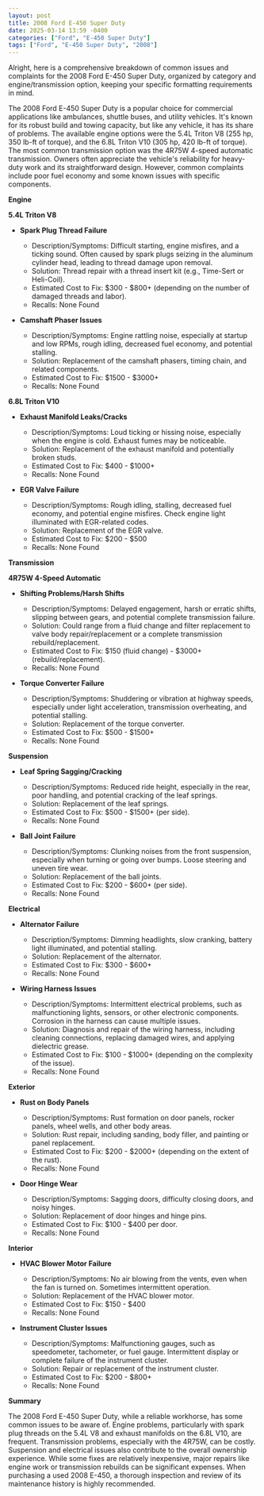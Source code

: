 ```yaml
---
layout: post
title: 2008 Ford E-450 Super Duty
date: 2025-03-14 13:59 -0400
categories: ["Ford", "E-450 Super Duty"]
tags: ["Ford", "E-450 Super Duty", "2008"]
---
```

Alright, here is a comprehensive breakdown of common issues and complaints for the 2008 Ford E-450 Super Duty, organized by category and engine/transmission option, keeping your specific formatting requirements in mind.

The 2008 Ford E-450 Super Duty is a popular choice for commercial applications like ambulances, shuttle buses, and utility vehicles. It's known for its robust build and towing capacity, but like any vehicle, it has its share of problems. The available engine options were the 5.4L Triton V8 (255 hp, 350 lb-ft of torque), and the 6.8L Triton V10 (305 hp, 420 lb-ft of torque). The most common transmission option was the 4R75W 4-speed automatic transmission. Owners often appreciate the vehicle's reliability for heavy-duty work and its straightforward design. However, common complaints include poor fuel economy and some known issues with specific components.

**Engine**

**5.4L Triton V8**

*   **Spark Plug Thread Failure**
    *   Description/Symptoms: Difficult starting, engine misfires, and a ticking sound. Often caused by spark plugs seizing in the aluminum cylinder head, leading to thread damage upon removal.
    *   Solution: Thread repair with a thread insert kit (e.g., Time-Sert or Heli-Coil).
    *   Estimated Cost to Fix: $300 - $800+ (depending on the number of damaged threads and labor).
    *   Recalls: None Found

*   **Camshaft Phaser Issues**
    *   Description/Symptoms: Engine rattling noise, especially at startup and low RPMs, rough idling, decreased fuel economy, and potential stalling.
    *   Solution: Replacement of the camshaft phasers, timing chain, and related components.
    *   Estimated Cost to Fix: $1500 - $3000+
    *   Recalls: None Found

**6.8L Triton V10**

*   **Exhaust Manifold Leaks/Cracks**
    *   Description/Symptoms: Loud ticking or hissing noise, especially when the engine is cold. Exhaust fumes may be noticeable.
    *   Solution: Replacement of the exhaust manifold and potentially broken studs.
    *   Estimated Cost to Fix: $400 - $1000+
    *   Recalls: None Found

*   **EGR Valve Failure**
    *   Description/Symptoms: Rough idling, stalling, decreased fuel economy, and potential engine misfires. Check engine light illuminated with EGR-related codes.
    *   Solution: Replacement of the EGR valve.
    *   Estimated Cost to Fix: $200 - $500
    *   Recalls: None Found

**Transmission**

**4R75W 4-Speed Automatic**

*   **Shifting Problems/Harsh Shifts**
    *   Description/Symptoms: Delayed engagement, harsh or erratic shifts, slipping between gears, and potential complete transmission failure.
    *   Solution: Could range from a fluid change and filter replacement to valve body repair/replacement or a complete transmission rebuild/replacement.
    *   Estimated Cost to Fix: $150 (fluid change) - $3000+ (rebuild/replacement).
    *   Recalls: None Found

*   **Torque Converter Failure**
    *   Description/Symptoms: Shuddering or vibration at highway speeds, especially under light acceleration, transmission overheating, and potential stalling.
    *   Solution: Replacement of the torque converter.
    *   Estimated Cost to Fix: $500 - $1500+
    *   Recalls: None Found

**Suspension**

*   **Leaf Spring Sagging/Cracking**
    *   Description/Symptoms: Reduced ride height, especially in the rear, poor handling, and potential cracking of the leaf springs.
    *   Solution: Replacement of the leaf springs.
    *   Estimated Cost to Fix: $500 - $1500+ (per side).
    *   Recalls: None Found

*   **Ball Joint Failure**
    *   Description/Symptoms: Clunking noises from the front suspension, especially when turning or going over bumps. Loose steering and uneven tire wear.
    *   Solution: Replacement of the ball joints.
    *   Estimated Cost to Fix: $200 - $600+ (per side).
    *   Recalls: None Found

**Electrical**

*   **Alternator Failure**
    *   Description/Symptoms: Dimming headlights, slow cranking, battery light illuminated, and potential stalling.
    *   Solution: Replacement of the alternator.
    *   Estimated Cost to Fix: $300 - $600+
    *   Recalls: None Found

*   **Wiring Harness Issues**
    *   Description/Symptoms: Intermittent electrical problems, such as malfunctioning lights, sensors, or other electronic components. Corrosion in the harness can cause multiple issues.
    *   Solution: Diagnosis and repair of the wiring harness, including cleaning connections, replacing damaged wires, and applying dielectric grease.
    *   Estimated Cost to Fix: $100 - $1000+ (depending on the complexity of the issue).
    *   Recalls: None Found

**Exterior**

*   **Rust on Body Panels**
    *   Description/Symptoms: Rust formation on door panels, rocker panels, wheel wells, and other body areas.
    *   Solution: Rust repair, including sanding, body filler, and painting or panel replacement.
    *   Estimated Cost to Fix: $200 - $2000+ (depending on the extent of the rust).
    *   Recalls: None Found

*   **Door Hinge Wear**
    *   Description/Symptoms: Sagging doors, difficulty closing doors, and noisy hinges.
    *   Solution: Replacement of door hinges and hinge pins.
    *   Estimated Cost to Fix: $100 - $400 per door.
    *   Recalls: None Found

**Interior**

*   **HVAC Blower Motor Failure**
    *   Description/Symptoms: No air blowing from the vents, even when the fan is turned on. Sometimes intermittent operation.
    *   Solution: Replacement of the HVAC blower motor.
    *   Estimated Cost to Fix: $150 - $400
    *   Recalls: None Found

*   **Instrument Cluster Issues**
    *   Description/Symptoms: Malfunctioning gauges, such as speedometer, tachometer, or fuel gauge. Intermittent display or complete failure of the instrument cluster.
    *   Solution: Repair or replacement of the instrument cluster.
    *   Estimated Cost to Fix: $200 - $800+
    *   Recalls: None Found

**Summary**

The 2008 Ford E-450 Super Duty, while a reliable workhorse, has some common issues to be aware of. Engine problems, particularly with spark plug threads on the 5.4L V8 and exhaust manifolds on the 6.8L V10, are frequent. Transmission problems, especially with the 4R75W, can be costly. Suspension and electrical issues also contribute to the overall ownership experience. While some fixes are relatively inexpensive, major repairs like engine work or transmission rebuilds can be significant expenses. When purchasing a used 2008 E-450, a thorough inspection and review of its maintenance history is highly recommended.

